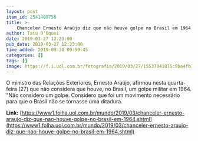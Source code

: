```yaml
---
layout: post
item_id: 2541409756
title: >-
    Chanceler Ernesto Araújo diz que não houve golpe no Brasil em 1964
author: Tatu D'Oquei
date: 2019-03-27 12:23:00
pub_date: 2019-03-27 12:23:00
time_added: 2019-03-30 09:59:45
categories: []
tags: []
image: https://f.i.uol.com.br/fotografia/2019/03/27/15537041875c9ba4fb15269_1553704187_3x2_xl.jpg
---
```


O ministro das Relações Exteriores, Ernesto Araújo, afirmou nesta quarta-feira (27) que não considera que houve, no Brasil, um golpe militar em 1964. "Não considero um golpe. Considero que foi um movimento necessário para que o Brasil não se tornasse uma ditadura.

**Link:** [https://www1.folha.uol.com.br/mundo/2019/03/chanceler-ernesto-araujo-diz-que-nao-houve-golpe-no-brasil-em-1964.shtml](https://www1.folha.uol.com.br/mundo/2019/03/chanceler-ernesto-araujo-diz-que-nao-houve-golpe-no-brasil-em-1964.shtml)

